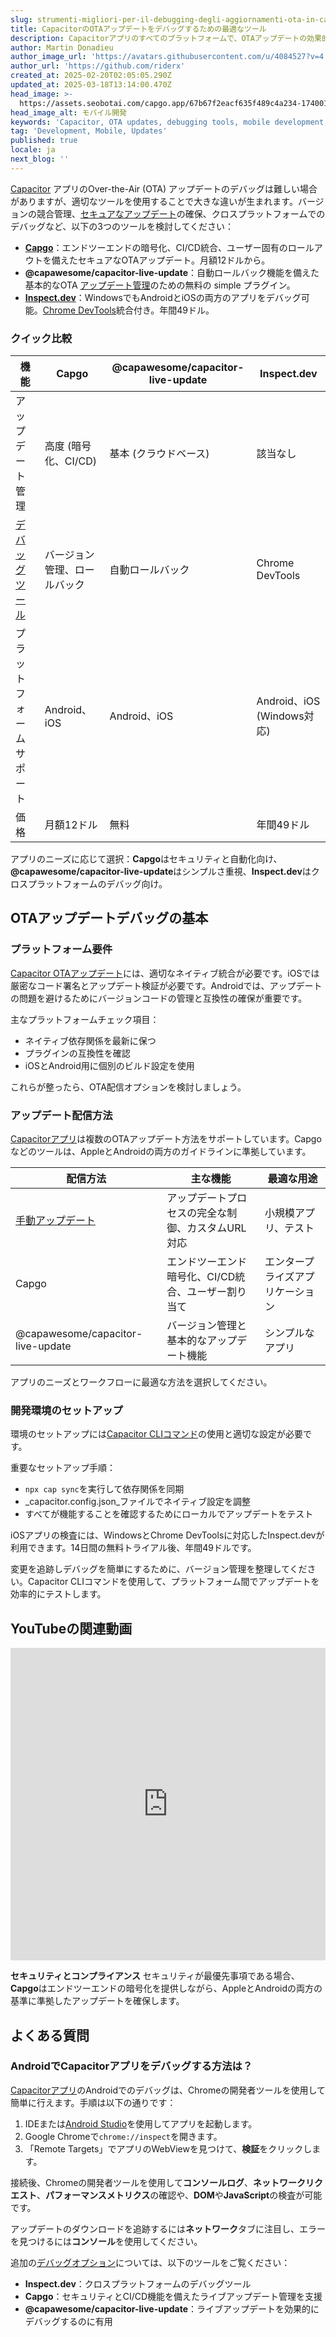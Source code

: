 ```yaml
---
slug: strumenti-migliori-per-il-debugging-degli-aggiornamenti-ota-in-capacitor
title: CapacitorのOTAアップデートをデバッグするための最適なツール
description: Capacitorアプリのすべてのプラットフォームで、OTAアップデートの効果的なデバッグに必要なツールと戦略を探ります。
author: Martin Donadieu
author_image_url: 'https://avatars.githubusercontent.com/u/4084527?v=4'
author_url: 'https://github.com/riderx'
created_at: 2025-02-20T02:05:05.290Z
updated_at: 2025-03-18T13:14:00.470Z
head_image: >-
  https://assets.seobotai.com/capgo.app/67b67f2eacf635f489c4a234-1740017141105.jpg
head_image_alt: モバイル開発
keywords: 'Capacitor, OTA updates, debugging tools, mobile development, app updates'
tag: 'Development, Mobile, Updates'
published: true
locale: ja
next_blog: ''
---
```

[Capacitor](https://capacitorjs.com/) アプリのOver-the-Air (OTA) アップデートのデバッグは難しい場合がありますが、適切なツールを使用することで大きな違いが生まれます。バージョンの競合管理、[セキュアなアップデート](https://capgo.app/docs/plugin/cloud-mode/hybrid-update/)の確保、クロスプラットフォームでのデバッグなど、以下の3つのツールを検討してください：

-   **[Capgo](https://capgo.app/)**：エンドツーエンドの暗号化、CI/CD統合、ユーザー固有のロールアウトを備えたセキュアなOTAアップデート。月額12ドルから。
-   **@capawesome/capacitor-live-update**：自動ロールバック機能を備えた基本的なOTA [アップデート管理](https://capgo.app/docs/plugin/cloud-mode/manual-update/)のための無料の simple プラグイン。
-   **[Inspect.dev](https://inspect.dev/)**：WindowsでもAndroidとiOSの両方のアプリをデバッグ可能。[Chrome DevTools](https://developer.chrome.com/docs/devtools)統合付き。年間49ドル。

### クイック比較

| 機能 | Capgo | @capawesome/capacitor-live-update | Inspect.dev |
| --- | --- | --- | --- |
| アップデート管理 | 高度 (暗号化、CI/CD) | 基本 (クラウドベース) | 該当なし |
| [デバッグツール](https://capgo.app/docs/plugin/debugging/) | バージョン管理、ロールバック | 自動ロールバック | Chrome DevTools |
| プラットフォームサポート | Android、iOS | Android、iOS | Android、iOS (Windows対応) |
| 価格 | 月額12ドル | 無料 | 年間49ドル |

アプリのニーズに応じて選択：**Capgo**はセキュリティと自動化向け、**@capawesome/capacitor-live-update**はシンプルさ重視、**Inspect.dev**はクロスプラットフォームのデバッグ向け。

## OTAアップデートデバッグの基本

### プラットフォーム要件

[Capacitor OTAアップデート](https://capgo.app/ja/)には、適切なネイティブ統合が必要です。iOSでは厳密なコード署名とアップデート検証が必要です。Androidでは、アップデートの問題を避けるためにバージョンコードの管理と互換性の確保が重要です。

主なプラットフォームチェック項目：

-   ネイティブ依存関係を最新に保つ
-   プラグインの互換性を確認
-   iOSとAndroid用に個別のビルド設定を使用

これらが整ったら、OTA配信オプションを検討しましょう。

### アップデート配信方法

[Capacitorアプリ](https://capgo.app/blog/capacitor-comprehensive-guide/)は複数のOTAアップデート方法をサポートしています。Capgoなどのツールは、AppleとAndroidの両方のガイドラインに準拠しています。

| 配信方法 | 主な機能 | 最適な用途 |
| --- | --- | --- |
| [手動アップデート](https://capgo.app/docs/plugin/cloud-mode/manual-update/) | アップデートプロセスの完全な制御、カスタムURL対応 | 小規模アプリ、テスト |
| Capgo | エンドツーエンド暗号化、CI/CD統合、ユーザー割り当て | エンタープライズアプリケーション |
| @capawesome/capacitor-live-update | バージョン管理と基本的なアップデート機能 | シンプルなアプリ |

アプリのニーズとワークフローに最適な方法を選択してください。

### 開発環境のセットアップ

環境のセットアップには[Capacitor CLIコマンド](https://capgo.app/docs/cli/commands/)の使用と適切な設定が必要です。

重要なセットアップ手順：

-   `npx cap sync`を実行して依存関係を同期
-   _capacitor.config.json_ファイルでネイティブ設定を調整
-   すべてが機能することを確認するためにローカルでアップデートをテスト

iOSアプリの検査には、WindowsとChrome DevToolsに対応したInspect.devが利用できます。14日間の無料トライアル後、年間49ドルです。

変更を追跡しデバッグを簡単にするために、バージョン管理を整理してください。Capacitor CLIコマンドを使用して、プラットフォーム間でアップデートを効率的にテストします。

## YouTubeの関連動画

<iframe src="https://www.youtube.com/embed/HmXM5t8DIPA" title="YouTube video player" frameborder="0" allow="accelerometer; autoplay; clipboard-write; encrypted-media; gyroscope; picture-in-picture; web-share" referrerpolicy="strict-origin-when-cross-origin" style="width: 100%; height: 500px;" allowfullscreen></iframe>

**セキュリティとコンプライアンス**
セキュリティが最優先事項である場合、**Capgo**はエンドツーエンドの暗号化を提供しながら、AppleとAndroidの両方の基準に準拠したアップデートを確保します。

## よくある質問

### AndroidでCapacitorアプリをデバッグする方法は？

[Capacitorアプリ](https://capgo.app/plugins/ivs-player/)のAndroidでのデバッグは、Chromeの開発者ツールを使用して簡単に行えます。手順は以下の通りです：

1. IDEまたは[Android Studio](https://developer.android.com/studio)を使用してアプリを起動します。
2. Google Chromeで`chrome://inspect`を開きます。
3. 「Remote Targets」でアプリのWebViewを見つけて、**検証**をクリックします。

接続後、Chromeの開発者ツールを使用して**コンソールログ**、**ネットワークリクエスト**、**パフォーマンスメトリクス**の確認や、**DOM**や**JavaScript**の検査が可能です。

アップデートのダウンロードを追跡するには**ネットワーク**タブに注目し、エラーを見つけるには**コンソール**を使用してください。

追加の[デバッグオプション](https://capgo.app/docs/plugin/debugging/)については、以下のツールをご覧ください：

- **Inspect.dev**：クロスプラットフォームのデバッグツール
- **Capgo**：セキュリティとCI/CD機能を備えたライブアップデート管理を支援
- **@capawesome/capacitor-live-update**：ライブアップデートを効果的にデバッグするのに有用
